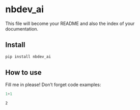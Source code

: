 # nbdev_ai

<!-- WARNING: THIS FILE WAS AUTOGENERATED! DO NOT EDIT! -->

This file will become your README and also the index of your
documentation.

## Install

``` sh
pip install nbdev_ai
```

## How to use

Fill me in please! Don’t forget code examples:

``` python
1+1
```

    2
